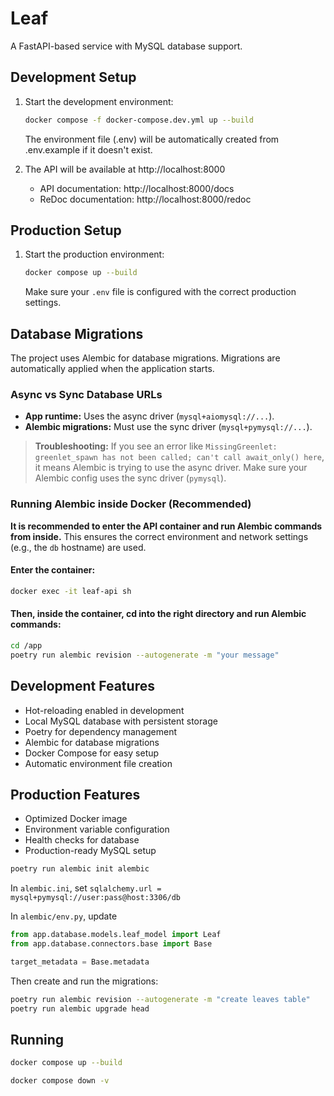# Leaf

A FastAPI-based service with MySQL database support.

## Development Setup

1. Start the development environment:
   ```bash
   docker compose -f docker-compose.dev.yml up --build
   ```
   The environment file (.env) will be automatically created from .env.example if it doesn't exist.

2. The API will be available at http://localhost:8000
   - API documentation: http://localhost:8000/docs
   - ReDoc documentation: http://localhost:8000/redoc

## Production Setup

1. Start the production environment:
   ```bash
   docker compose up --build
   ```
   Make sure your `.env` file is configured with the correct production settings.

## Database Migrations

The project uses Alembic for database migrations. Migrations are automatically applied when the application starts.

### Async vs Sync Database URLs
- **App runtime:** Uses the async driver (`mysql+aiomysql://...`).
- **Alembic migrations:** Must use the sync driver (`mysql+pymysql://...`).

> **Troubleshooting:**
> If you see an error like `MissingGreenlet: greenlet_spawn has not been called; can't call await_only() here`, it means Alembic is trying to use the async driver. Make sure your Alembic config uses the sync driver (`pymysql`).

### Running Alembic inside Docker (Recommended)

**It is recommended to enter the API container and run Alembic commands from inside.** This ensures the correct environment and network settings (e.g., the `db` hostname) are used.

#### Enter the container:

```bash
docker exec -it leaf-api sh
```

#### Then, inside the container, cd into the right directory and  run Alembic commands:

```sh
cd /app
poetry run alembic revision --autogenerate -m "your message"
```

## Development Features

- Hot-reloading enabled in development
- Local MySQL database with persistent storage
- Poetry for dependency management
- Alembic for database migrations
- Docker Compose for easy setup
- Automatic environment file creation

## Production Features

- Optimized Docker image
- Environment variable configuration
- Health checks for database
- Production-ready MySQL setup

```bash
poetry run alembic init alembic 
```

In `alembic.ini`, set `sqlalchemy.url = mysql+pymysql://user:pass@host:3306/db`

In `alembic/env.py`, update

```python
from app.database.models.leaf_model import Leaf
from app.database.connectors.base import Base

target_metadata = Base.metadata
```

Then create and run the migrations:

```bash
poetry run alembic revision --autogenerate -m "create leaves table"
poetry run alembic upgrade head
```

## Running

```bash
docker compose up --build
```

```bash
docker compose down -v
```
